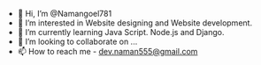 - 👋 Hi, I’m @Namangoel781
- 👀 I’m interested in Website designing and Website development.
- 🌱 I’m currently learning Java Script. Node.js and Django.
- 💞️ I’m looking to collaborate on ...
- 📫 How to reach me - dev.naman555@gmail.com

<!---
Namangoel781/Namangoel781 is a ✨ special ✨ repository because its `README.md` (this file) appears on your GitHub profile.
You can click the Preview link to take a look at your changes.
--->
